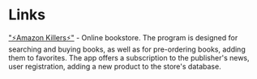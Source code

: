 #  Links

["⚡️Amazon Killers⚡️"](https://docs.google.com/presentation/d/1YzF0zFIINrZiyWvw0G4ER7iRqaXFuRiI3wxGbVhV1Kg/edit#slide=id.g1f87997393_0_782) - Online bookstore. The program is designed for searching and buying books, as well as for pre-ordering books, adding them to favorites. The app offers a subscription to the publisher's news, user registration, adding a new product to the store's database.
